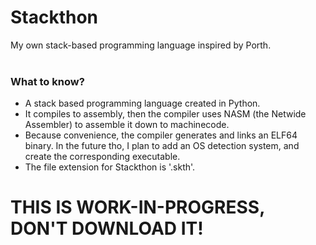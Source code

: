 # Stackthon
My own stack-based programming language inspired by Porth.
<br><br>
### What to know?
- A stack based programming language created in Python.
- It compiles to assembly, then the compiler uses NASM (the Netwide Assembler) to assemble it down to machinecode.
- Because convenience, the compiler generates and links an ELF64 binary. In the future tho, I plan to add an OS detection system, and create the corresponding executable.
- The file extension for Stackthon is '.skth'. 
# THIS IS WORK-IN-PROGRESS, DON'T DOWNLOAD IT!
